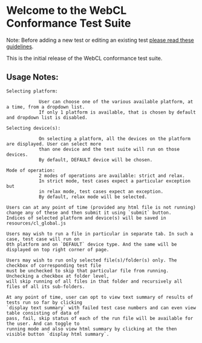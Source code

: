 Welcome to the WebCL Conformance Test Suite
===========================================

Note: Before adding a new test or editing an existing test
[please read these guidelines](test-guidelines.md).

This is the initial release of the WebCL conformance test suite.

Usage Notes:
------------

    Selecting platform:

                User can choose one of the various available platform, at a time, from a dropdown list.
                If only 1 platform is available, that is chosen by default and dropdown list is disabled.

    Selecting device(s):

                On selecting a platform, all the devices on the platform are displayed. User can select more
                than one device and the test suite will run on those devices.
                By default, DEFAULT device will be chosen.

    Mode of operation:
                2 modes of operations are available: strict and relax.
                In strict mode, test cases expect a particular exception but
                in relax mode, test cases expect an exception.
                By default, relax mode will be selected.

    Users can at any point of time (provided any html file is not running)
    change any of these and then submit it using `submit` button.
    Indices of selected platform and device(s) will be saved in resources/cl_global.js

    Users may wish to run a file in particular in separate tab. In such a case, test case will run on
    0th platform and on `DEFAULT` device type. And the same will be displayed on top right corner of page.

    Users may wish to run only selected file(s)/folder(s) only. The checkbox of corresponding test file
    must be unchecked to skip that particular file from running. Unchecking a checkbox at folder level,
    will skip running of all files in that folder and recursively all files of all its sub-folders.

    At any point of time, user can opt to view text summary of results of tests run so far by clicking
    `display text summary` with failed test case numbers and can even view table consisting of data of
    pass, fail, skip status of each of the run file will be available for the user. And can toggle to
    running mode and also view html summary by clicking at the then visible button `display html summary`.
